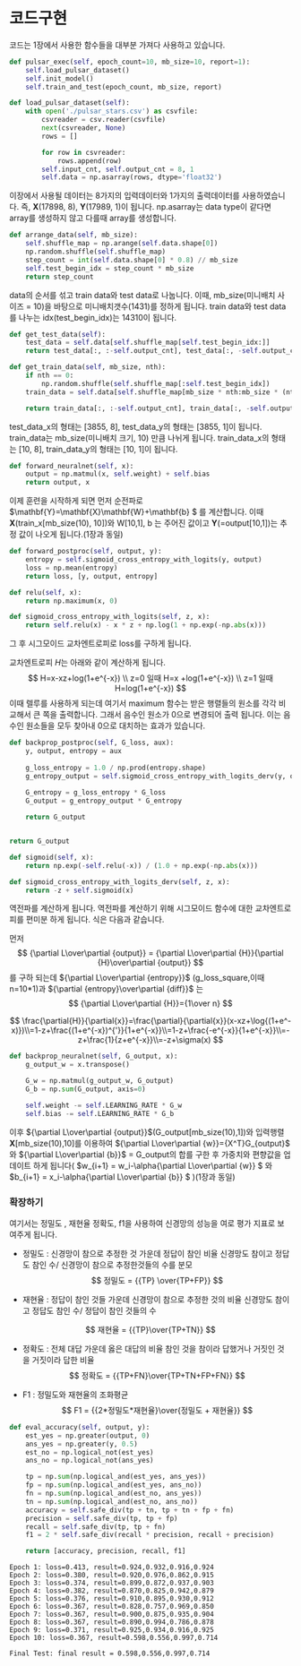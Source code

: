 # 코드구현

코드는 1장에서 사용한 함수들을 대부분 가져다 사용하고 있습니다.

```python
def pulsar_exec(self, epoch_count=10, mb_size=10, report=1):
    self.load_pulsar_dataset()
    self.init_model()
    self.train_and_test(epoch_count, mb_size, report)
```

```python
def load_pulsar_dataset(self):
    with open('./pulsar_stars.csv') as csvfile:
        csvreader = csv.reader(csvfile)
        next(csvreader, None)
        rows = []

        for row in csvreader:
            rows.append(row)
        self.input_cnt, self.output_cnt = 8, 1
        self.data = np.asarray(rows, dtype='float32')
```

이장에서 사용될 데이터는 8가지의 입력데이터와 1가지의 출력데이터를 사용하였습니다.
즉, **X**(17898, 8), **Y**(17989, 1)이 됩니다.
np.asarray는 data type이 같다면 array를 생성하지 않고 다를때 array를 생성합니다.

```python
def arrange_data(self, mb_size):
    self.shuffle_map = np.arange(self.data.shape[0])
    np.random.shuffle(self.shuffle_map)
    step_count = int(self.data.shape[0] * 0.8) // mb_size
    self.test_begin_idx = step_count * mb_size
    return step_count
```

data의 순서를 섞고 train data와 test data로 나눕니다. 이때, mb_size(미니배치 사이즈 = 10)을 바탕으로 미니배치갯수(1431)를 정하게 됩니다. train data와 test data를 나누는 idx(test_begin_idx)는 14310이 됩니다.

```python
def get_test_data(self):
    test_data = self.data[self.shuffle_map[self.test_begin_idx:]]
    return test_data[:, :-self.output_cnt], test_data[:, -self.output_cnt:]

def get_train_data(self, mb_size, nth):
    if nth == 0:
        np.random.shuffle(self.shuffle_map[:self.test_begin_idx])
    train_data = self.data[self.shuffle_map[mb_size * nth:mb_size * (nth + 1)]]

    return train_data[:, :-self.output_cnt], train_data[:, -self.output_cnt:]

```

test_data_x의 형태는 [3855, 8], test_data_y의 형태는 [3855, 1]이 됩니다.
train_data는 mb_size(미니배치 크기, 10) 만큼 나뉘게 됩니다.
train_data_x의 형태는 [10, 8], train_data_y의 형태는 [10, 1]이 됩니다.

``` python
def forward_neuralnet(self, x):
    output = np.matmul(x, self.weight) + self.bias
    return output, x
```

이제 훈련을 시작하게 되면 먼저 순전파로 $\mathbf{Y}=\mathbf{X}\mathbf{W}+\mathbf{b} $ 를 계산합니다. 이때 **X**(train_x[mb_size(10), 10])와 W[10,1],  b 는 주어진 값이고 **Y**(=output[10,1])는 추정 값이 나오게 됩니다.(1장과 동일)

```python
def forward_postproc(self, output, y):
    entropy = self.sigmoid_cross_entropy_with_logits(y, output)
    loss = np.mean(entropy)
    return loss, [y, output, entropy]

def relu(self, x):
    return np.maximum(x, 0)

def sigmoid_cross_entropy_with_logits(self, z, x):
    return self.relu(x) - x * z + np.log(1 + np.exp(-np.abs(x)))
```

그 후 시그모이드 교차엔트로피로 loss를 구하게 됩니다. 



교차엔트로피 *H*는 아래와 같이 계산하게 됩니다. 
$$
H=x-xz+log(1+e^{-x}) \\
z=0 일때 H=x +log(1+e^{-x}) \\
z=1 일때 H=log(1+e^{-x})
$$
이때 렐루를 사용하게 되는데 여기서 maximum 함수는 받은 행렬들의 원소를 각각 비교해서 큰 쪽을 출력합니다. 그래서 음수인 원소가 0으로 변경되어 출력 됩니다. 이는 음수인 원소들을 모두 찾아내 0으로 대치하는 효과가 있습니다.

```python
def backprop_postproc(self, G_loss, aux):
    y, output, entropy = aux
    
    g_loss_entropy = 1.0 / np.prod(entropy.shape)
    g_entropy_output = self.sigmoid_cross_entropy_with_logits_derv(y, output)
    
    G_entropy = g_loss_entropy * G_loss
    G_output = g_entropy_output * G_entropy

    return G_output


return G_output

def sigmoid(self, x):
    return np.exp(-self.relu(-x)) / (1.0 + np.exp(-np.abs(x)))

def sigmoid_cross_entropy_with_logits_derv(self, z, x):
    return -z + self.sigmoid(x)
```

역전파를 계산하게 됩니다.
역전파를 계산하기 위해 시그모이드 함수에 대한 교차엔트로피를 편미분 하게 됩니다. 식은 다음과 같습니다.

 먼저 
$$
{\partial L\over\partial {output}} = {\partial L\over\partial {H}}{\partial {H}\over\partial {output}}
$$
를 구하 되는데 ${\partial L\over\partial {entropy}}$ (g_loss_square,이때 n=10*1)과 ${\partial {entropy}\over\partial {diff}}$ 는 
$$
{\partial L\over\partial {H}}={1\over n}
$$

$$
\frac{\partial{H}}{\partial{x}}=\frac{\partial}{\partial{x}}(x-xz+\log{(1+e^-x)})\\=1-z+\frac{(1+e^{-x})^{'}}{1+e^{-x}}\\=1-z+\frac{-e^{-x}}{1+e^{-x}}\\=-z+\frac{1}{z+e^{-x}}\\=-z+\sigma(x)
$$



```python
def backprop_neuralnet(self, G_output, x):
    g_output_w = x.transpose()

    G_w = np.matmul(g_output_w, G_output) 
    G_b = np.sum(G_output, axis=0)

    self.weight -= self.LEARNING_RATE * G_w
    self.bias -= self.LEARNING_RATE * G_b
```

이후 ${\partial L\over\partial {output}}$(G_output[mb_size(10),1])와 입력행렬 **X**[mb_size(10),10]를 이용하여 ${\partial L\over\partial {w}}={X^T}G_{output}$ 와 ${\partial L\over\partial {b}}$ = G_output의 합를 구한 후 가중치와 편향값을 업데이트 하게 됩니다( $w_{i+1} = w_i-\alpha{\partial L\over\partial {w}} $ 와 $b_{i+1} = x_i-\alpha{\partial L\over\partial {b}} $ )(1장과 동일)

### 확장하기

여기서는 정밀도 , 재현율 정확도, f1을 사용하여 신경망의 성능을 여로 평가 지표로 보여주게 됩니다. 

- 정밀도 : 신경망이 참으로 추정한 것 가운데 정답이 참인 비율
  신경망도 참이고 정답도 참인 수/ 신경망이 참으로 추정한것들의 수를 분모
  $$
  정밀도 = {{TP} \over{TP+FP}}
  $$
  
- 재현율 : 정답이 참인 것들 가운데 신경망이 참으로 추정한 것의 비율
  신경망도 참이고 정답도 참인 수/ 정답이 참인 것들의 수

$$
재현율 = {{TP}\over{TP+TN}}
$$

- 정확도 : 전체 대답 가운데 옳은 대답의 비율
  참인 것을 참이라 답했거나 거짓인 것을 거짓이라 답한 비율
  $$
  정확도 = {{TP+FN}\over{TP+TN+FP+FN}}
  $$

- F1 : 정밀도와 재현율의 조화평균
  $$
  F1 = {{2*정밀도*재현율}\over{정밀도 + 재현율}}
  $$



```python
def eval_accuracy(self, output, y):
    est_yes = np.greater(output, 0)
    ans_yes = np.greater(y, 0.5)
    est_no = np.logical_not(est_yes)
    ans_no = np.logical_not(ans_yes)

    tp = np.sum(np.logical_and(est_yes, ans_yes))
    fp = np.sum(np.logical_and(est_yes, ans_no))
    fn = np.sum(np.logical_and(est_no, ans_yes))
    tn = np.sum(np.logical_and(est_no, ans_no))
    accuracy = self.safe_div(tp + tn, tp + tn + fp + fn)
    precision = self.safe_div(tp, tp + fp)
    recall = self.safe_div(tp, tp + fn)
    f1 = 2 * self.safe_div(recall * precision, recall + precision)

    return [accuracy, precision, recall, f1]
```

```
Epoch 1: loss=0.413, result=0.924,0.932,0.916,0.924
Epoch 2: loss=0.380, result=0.920,0.976,0.862,0.915
Epoch 3: loss=0.374, result=0.899,0.872,0.937,0.903
Epoch 4: loss=0.382, result=0.870,0.825,0.942,0.879
Epoch 5: loss=0.376, result=0.910,0.895,0.930,0.912
Epoch 6: loss=0.367, result=0.828,0.757,0.969,0.850
Epoch 7: loss=0.367, result=0.900,0.875,0.935,0.904
Epoch 8: loss=0.367, result=0.890,0.994,0.786,0.878
Epoch 9: loss=0.371, result=0.925,0.934,0.916,0.925
Epoch 10: loss=0.367, result=0.598,0.556,0.997,0.714

Final Test: final result = 0.598,0.556,0.997,0.714
```

